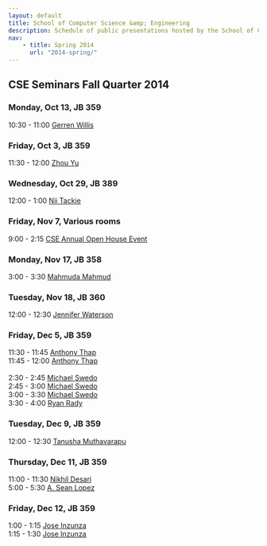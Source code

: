 ```yaml
---
layout: default
title: School of Computer Science &amp; Engineering
description: Schedule of public presentations hosted by the School of CSE.
nav:
    - title: Spring 2014
      url: "2014-spring/"
---
```


## CSE Seminars __Fall Quarter 2014__

### Monday, Oct 13, JB 359

 10:30 - 11:00  [Gerren Willis](2014-fall/gerren_willis_2014_10_13.pdf) <br>

### Friday, Oct 3, JB 359

 11:30 - 12:00  [Zhou Yu](2014-fall/yu_zhou_2014_10_03.pdf) <br>

### Wednesday, Oct 29, JB 389

 12:00 -  1:00 [Nii Tackie](2014-fall/Nii_Tackie.pdf) <br>

### Friday, Nov 7, Various rooms

  9:00 -  2:15 [CSE Annual Open House Event](2014-fall/open-house.pdf) <br>

### Monday, Nov 17, JB 358

  3:00 -  3:30 [Mahmuda Mahmud](2014-fall/mahmuda-mahmud.pdf) <br>

### Tuesday, Nov 18, JB 360

 12:00 - 12:30 [Jennifer Waterson](2014-fall/jennifer-waterson.pdf) <br>

### Friday, Dec 5, JB 359

 11:30 - 11:45 [Anthony Thap](2014-fall/anthony_thap_575.pdf) <br>
 11:45 - 12:00 [Anthony Thap](2014-fall/anthony_thap_575.pdf) <br>
<br>
  2:30 -  2:45 [Michael Swedo](2014-fall/michael-swedo-595a.pdf) <br>
  2:45 -  3:00 [Michael Swedo](2014-fall/michael-swedo-595b.pdf) <br>
  3:00 -  3:30 [Michael Swedo](2014-fall/michael-swedo-482.pdf) <br>
  3:30 -  4:00 [Ryan Rady](2014-fall/ryan_rady.pdf) <br>

### Tuesday, Dec 9, JB 359

 12:00 - 12:30 [Tanusha Muthavarapu](2014-fall/Tanusha-Muthavarapu.pdf) <br>

### Thursday, Dec 11, JB 359

 11:00 - 11:30 [Nikhil Desari](2014-fall/Nikhil-Desari.pdf) <br>
  5:00 -  5:30 [A. Sean Lopez](2014-fall/a-sean-lopez.pdf) <br>

### Friday, Dec 12, JB 359

  1:00 -  1:15 [Jose Inzunza](2014-fall/jose-inzunza-482.pdf) <br>
  1:15 -  1:30 [Jose Inzunza](2014-fall/jose-inzunza-695.pdf) <br>

